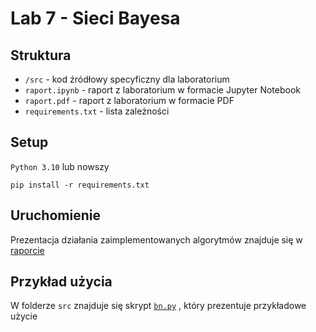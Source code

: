 # Lab 7 - Sieci Bayesa

## Struktura

* `/src` - kod źródłowy specyficzny dla laboratorium
* `raport.ipynb` - raport z laboratorium w formacie Jupyter Notebook
* `raport.pdf` - raport z laboratorium w formacie PDF
* `requirements.txt` - lista zależności

## Setup

`Python 3.10` lub nowszy

`pip install -r requirements.txt`

## Uruchomienie

Prezentacja działania zaimplementowanych algorytmów znajduje się w [raporcie](raport.ipynb)

## Przykład użycia

W folderze `src` znajduje się skrypt [`bn.py`](src/bn.py) , który prezentuje
przykładowe użycie